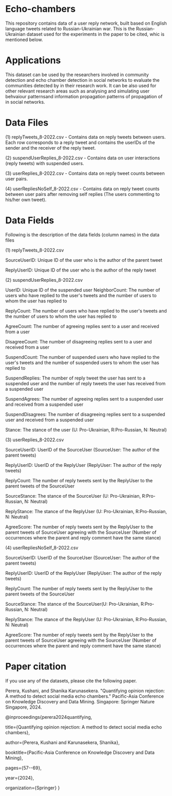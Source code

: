 # Echo-chambers
This repository contains data of a user reply network, built based on English language tweets related to Russian-Ukrainian war. This is the Russian-Ukrainian dataset used for the experiments in the paper to be cited, whic is mentioned below.

# Applications
This dataset can be used by the researchers involved in community detection and echo chamber detection in social networks to evaluate the communities detected by in their research work. It can be also used for other relevant research areas such as analysing  and simulating user behvaiour patternsand information propagation patterns of propagation of  in social networks.

# Data Files
(1) replyTweets_8-2022.csv - Contains data on reply tweets between users. Each row corresponds to a reply tweet and contains the userIDs of the sender and the receiver of the reply tweet.

(2) suspendUserReplies_8-2022.csv - Contains data on user interactions (reply tweets) with suspended users. 

(3) userReplies_8-2022.csv - Contains data on reply tweet counts between user pairs.

(4) userRepliesNoSelf_8-2022.csv - Contains data on reply tweet counts between user pairs after removing self replies (The users commenting to his/her own tweet).

# Data Fields
Following is the description of the data fields (column names) in the data files

(1) replyTweets_8-2022.csv

SourceUserID: Unique ID of the user who is the author of the parent tweet 

ReplyUserID: Unique ID of the user who is the author of the reply tweet 

(2) suspendUserReplies_8-2022.csv

UserID: Unique ID of the suspended user
NeighborCount: The number of users who have replied to the user's tweets and the number of users to whom the user has replied to

ReplyCount: The number of  users who have replied to the user's tweets and the number of users to whom the user has replied to  

AgreeCount: The number of agreeing replies sent to a user and received from a user

DisagreeCount: The number of disagreeing replies sent to a user and received from a user

SuspendCount: The number of suspended users who have replied to the user's tweets and the number of suspended users to whom the user has replied to 

SuspendReplies: The number of reply tweet the user has sent to a suspended user and the number of reply tweets the user has received from a suspended user

SuspendAgrees: The number of agreeing replies sent to a suspended user and received from a suspended user  

SuspendDisagrees: The number of disagreeing replies sent to a suspended user and received from a suspended user  

Stance: The stance of the user (U: Pro-Ukrainian, R:Pro-Russian, N: Neutral)

(3) userReplies_8-2022.csv

SourceUserID: UserID of the SourceUser  (SourceUser: The author of the parent tweets)

ReplyUserID: UserID of the ReplyUser (ReplyUser: The author of the reply tweets)

ReplyCount: The number of reply tweets sent by the ReplyUser to the parent tweets of the SourceUser

SourceStance: The stance of the SourceUser (U: Pro-Ukrainian, R:Pro-Russian, N: Neutral)

ReplyStance: The stance of the ReplyUser (U: Pro-Ukrainian, R:Pro-Russian, N: Neutral)

AgreeScore: The number of reply tweets sent by the ReplyUser to the parent tweets of SourceUser agreeing with the SourceUser (Number of occurrences where the parent and reply comment have the same stance)


(4) userRepliesNoSelf_8-2022.csv

SourceUserID: UserID of the SourceUser  (SourceUser: The author of the parent tweets)

ReplyUserID: UserID of the ReplyUser  (ReplyUser: The author of the reply tweets)

ReplyCount: The number of reply tweets sent by the ReplyUser to the parent tweets of the SourceUser

SourceStance: The stance of the SourceUser(U: Pro-Ukrainian, R:Pro-Russian, N: Neutral)

ReplyStance: The stance of the ReplyUser (U: Pro-Ukrainian, R:Pro-Russian, N: Neutral)

AgreeScore: The number of reply tweets sent by the ReplyUser to the parent tweets of SourceUser agreeing with the SourceUser (Number of occurrences where the parent and reply comment have the same stance)

# Paper citation
If you use any of the datasets, please cite the following paper.

Perera, Kushani, and Shanika Karunasekera. "Quantifying opinion rejection: A method to detect social media echo chambers." Pacific-Asia Conference on Knowledge Discovery and Data Mining. Singapore: Springer Nature Singapore, 2024.

@inproceedings{perera2024quantifying,

  title={Quantifying opinion rejection: A method to detect social media echo chambers},
  
  author={Perera, Kushani and Karunasekera, Shanika},
  
  booktitle={Pacific-Asia Conference on Knowledge Discovery and Data Mining},
  
  pages={57--69},
  
  year={2024},
  
  organization={Springer}
}
